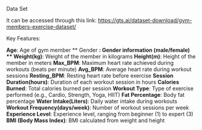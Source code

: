 Data Set

It can be accessed through this link: https://gts.ai/dataset-download/gym-members-exercise-dataset/


Key Features:

**Age**: Age of gym member
** Gender **: Gender information (male/female)
** Weight(kg)**: Weight of the member in kilograms
**Height(m)**: Height of the member in meters
**Max_BPM**: Maximum heart rate achieved during workouts (beats per minute)
**Avg_BPM**: Average heart rate during workout sessions
**Resting_BPM**: Resting heart rate before exercise
**Session Duration(hours)**: Duration of each workout session in hours
**Calories Burned**: Total calories burned per session
**Workout Type**: Type of exercise performed (e.g., Cardio, Strength, Yoga, HIIT)
**Fat Percentage**: Body fat percentage
**Water Intake(Liters)**: Daily water intake during workouts
**Workout Frequency(days/week)**: Number of workout sessions per week
**Experience Level**: Experience level, ranging from beginner (1) to expert (3)
**BMI (Body Mass Index)**: BMI calculated from weight and height
